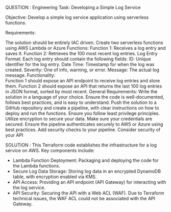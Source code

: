 QUESTION :
Engineering Task: Developing a Simple Log Service

Objective:
Develop a simple log service application using serverless functions.

Requirements:

The solution should be entirely IAC driven.
Create two serverless functions using AWS Lambda or Azure Functions:
Function 1: Receives a log entry and saves it.
Function 2: Retrieves the 100 most recent log entries.
Log Entry Format:
Each log entry should contain the following fields:
ID: Unique identifier for the log entry.
Date Time: Timestamp for when the log was created.
Severity: One of info,  warning, or error.
Message: The actual log message.
Functionality:  
Function 1 should expose an API endpoint to receive log entries and store them.
Function 2 should expose an API that returns the last 100 log entries in JSON format, sorted by most recent.
General Requirements:
Write the solution in a language of your choice.
Ensure the code is well-documented, follows best practices, and is easy to understand.
Push the solution to a GitHub repository and create a pipeline, with clear instructions on how to deploy and run the functions.
Ensure you follow least privilege principles.
Utilize encryption to secure your data.
Make sure your credentials are secured.
Ensure the pipeline authenticates securely to AWS or Azure using best practices.
Add security checks to your pipeline.
Consider security of your API

SOLUTION :
This Terraform code establishes the infrastructure for a log service on AWS. Key components include:

* Lambda Function Deployment: Packaging and deploying the code for the Lambda functions.
* Secure Log Data Storage: Storing log data in an encrypted DynamoDB table, with encryption enabled via KMS.
* API Access: Providing an API endpoint (API Gateway) for interacting with the log service.
* API Security: Securing the API with a Web ACL (WAF).
Due to Terraform technical issues, the WAF ACL could not be associated with the API Gateway.
